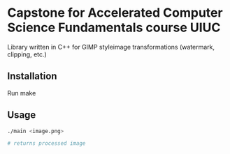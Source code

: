 # Capstone for Accelerated Computer Science Fundamentals course UIUC 

Library written in C++ for GIMP styleimage transformations (watermark, clipping, etc.)

## Installation

Run make

## Usage

```bash
./main <image.png>

# returns processed image
